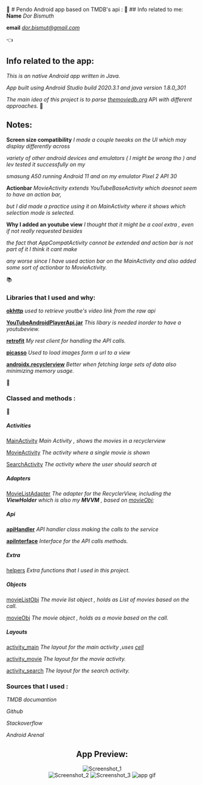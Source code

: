 
:iphone: # Pendo Android app based on TMDB's api 
:
:wave: ## Info related to me:
**Name**  *Dor Bismuth*

**email**  *dor.bismut@gmail.com*

:point_left:
## Info related to the app:
*This is an native Android app written in Java.*

*App built using Android Studio build 2020.3.1 and java version 1.8.0_301*

*The main idea of this project is to parse [themoviedb.org](https://www.themoviedb.org/)* API
*with different approaches.*
:newspaper:
## Notes:

**Screen size compatibility**  *I made a couple tweaks on the UI which may display differently across*

*variety of other android devices and emulators ( I might be wrong tho ) and Iev tested it successfully on my*

*smasung A50 running Android 11 and on my emulator Pixel 2 API 30*


**Actionbar**  *MovieActivity extends  YouTubeBaseActivity which doesnot seem to have an action bar,*

*but I did made a practice using it on MainActivity where it shows which selection mode is selected.*

**Why I added an youtube view**  *I thought that it might be a cool extra , even if not really requested besides*

*the fact that AppCompatActivity cannot be extended and action bar is not part of it I think it cant make*

*any worse since I have used action bar on the MainActivity and also added some sort of actionbar to MovieActivity.*

:books:
### Libraries that I used and why:
**[okhttp](https://square.github.io)**  *used to retrieve youtbe's video link from the raw api*

**[YouTubeAndroidPlayerApi.jar](https://developers.google.com/youtube/android/player/downloads)**  *This libary is needed inorder to have a youtubeview.*

**[retrofit](https://square.github.io/retrofit/)**  *My rest client for handling the API calls.*

**[picasso](https://square.github.io/picasso/)**  *Used to load images form a url to a view*

**[androidx.recyclerview](https://developer.android.com/jetpack/androidx/releases/recyclerview)**  *Better when fetching large sets of data also minimizing memory usage.*


 

:open_book: 
### Classed and methods : 

:closed_book: 
##### Activities
[MainActivity](https://github.com/D0rb/PendoTMDBApp/blob/master/app/src/main/java/com/example/pendotmdb/activities/MainActivity.java)  *Main Activity , shows the movies in a recyclerview*
 
[MovieActivity](https://github.com/D0rb/PendoTMDBApp/blob/master/app/src/main/java/com/example/pendotmdb/activities/MovieActivity.java)  *The activity where a single movie is shown*
  
[SearchActivity](https://github.com/D0rb/PendoTMDBApp/blob/master/app/src/main/java/com/example/pendotmdb/activities/SearchActivity.java)  *The activity where the user should search at*
  
 ##### Adapters
 [MovieListAdapter](https://github.com/D0rb/PendoTMDBApp/blob/master/app/src/main/java/com/example/pendotmdb/activities/MovieListAdapter.java)  *The adapter for the RecyclerView, including the **ViewHolder** which is also my **MVVM** ,*
*based on [movieObj](https://github.com/D0rb/PendoTMDBApp/blob/master/app/src/main/java/com/example/pendotmdb/objects/movieObj.java);*
 ##### Api
**[apiHandler](https://github.com/D0rb/PendoTMDBApp/blob/master/app/src/main/java/com/example/pendotmdb/api/apiHandler.java)** *API handler class making the calls to the service*

**[apiInterface](https://github.com/D0rb/PendoTMDBApp/blob/master/app/src/main/java/com/example/pendotmdb/api/apiInterface.java)**  *Interface for the API calls methods.*
 ##### Extra
 [helpers](https://github.com/D0rb/PendoTMDBApp/blob/master/app/src/main/java/com/example/pendotmdb/extra/helpers.java)  *Extra functions that I used in this project.*
 ##### Objects
 [movieListObj](https://github.com/D0rb/PendoTMDBApp/blob/master/app/src/main/java/com/example/pendotmdb/objects/movieListObj.java)  *The movie list object , holds as List of movies based on the call.*

  [movieObj](https://github.com/D0rb/PendoTMDBApp/blob/master/app/src/main/java/com/example/pendotmdb/objects/movieObj.java)  *The movie object , holds as a movie based on the call.*

  ##### Layouts
[activity_main](https://github.com/D0rb/PendoTMDBApp/tree/master/app/src/main/res/layout/activity_main.xml) *The layout for the main activity ,uses [cell](https://github.com/D0rb/PendoTMDBApp/tree/master/app/src/main/res/layout/cell.xml)*

[activity_movie](https://github.com/D0rb/PendoTMDBApp/tree/master/app/src/main/res/layout/activity_movie.xml)  *The layout for the movie activity.*

[activity_search](https://github.com/D0rb/PendoTMDBApp/tree/master/app/src/main/res/layout/activity_search.xml)  *The layout for the search activity.*

### Sources that I used :
*TMDB documantion*

*Github*

*Stackoverflow*

*Android Arenal*


<div align="center">

## App Preview:
![Screenshot_1](Screenshot_1.png "Screenshot_1")  
![Screenshot_2](Screenshot_2.png "Screenshot_2") 
![Screenshot_3](Screenshot_3.png "Screenshot_3")
![app gif](app.gif "app gif")
